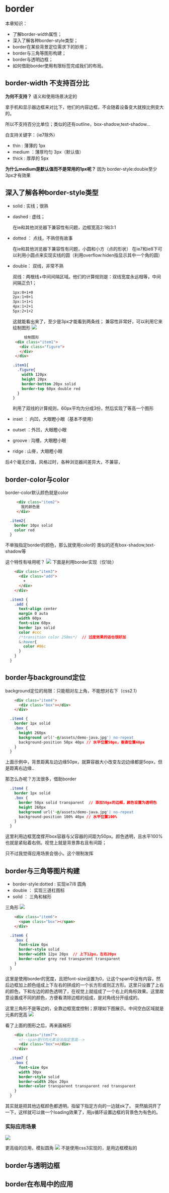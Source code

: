 # border
本章知识：
- 了解border-width属性；
- 深入了解各种border-style类型；
- border在某些背景定位需求下的妙用；
- border与三角等图形构建；
- border与透明边框；
- 如何借助border使用有限标签完成我们的布局。

## border-width 不支持百分比
**为何不支持？**
语义和使用场景决定的

拿手机和显示器边框来对比下，他们的内容边框，不会随着设备变大就按比例变大的。

所以不支持百分比单位；类似的还有outline，box-shadow,text-shadow...

白支持关键字：（ie7除外）
- thin : 薄薄的 1px
- medium ：薄厚均匀 3px（默认值）
- thick : 厚厚的 5px

**为什么medium是默认值而不是常用的1px呢？**
因为 border-style:double至少3px才有效果

## 深入了解各种border-style类型
- solid : 实线；很熟
- dashed : 虚线；
    
    在ie和其他浏览器下兼容性有问题，边框宽高2:1和3:1
- dotted ： 点线，不熟但有故事

    在ie和其他浏览器下兼容性有问题，小圆和小方（点的形状）
    在ie7和ie8下可以利用小圆点来实现实线的圆（利用overflow:hiden指显示其中一个角的圆）
- double： 双线，非常不熟
    
    双线：两根线+中间间隔区域。他们的计算规则是：双线宽度永远相等，中间间隔正负1；
    ```bash
    1px:0+1+0
    2px:1+0+1
    3px:1+1+1
    4px:1+2+1
    5px:2+1+2
    ```
    这就能看出来了，至少是3px才能看到两条线；
    兼容性非常好，可以利用它来绘制图形
    ![](/assets/image/htmlcss/border/border绘制图形1.png)
    ```html
         绘制图形
     <div class="item1">
       <div class="figure">
       </div>
     </div>
    ```
    ```css
    .item1{
      .figure{
        width 120px
        height 20px
        border-bottom 20px solid
        border-top 60px double red
      }
    }
    ```
    利用了双线的计算规则，60px平均为分成3份，然后实现了等高一个图形

- inset ： 内凹，大眼瞪小眼（基本不使用）    
- outset ：外凹，大眼瞪小眼 
- groove : 沟槽，大眼瞪小眼 
- ridge : 山脊，大眼瞪小眼

 后4个毫无价值，风格过时，各种浏览器间差异大，不兼容， 



## border-color与color
border-color默认颜色就是color
```html
     <div class="item2">
       我的颜色是
     </div>
```
```css
  .item2{
    border 10px solid
    color red
  }
```
不单独指定border的颜色，那么就使用color的
类似的还有box-shadow,text-shadow等

这个特性有啥用呢？
![](/assets/image/htmlcss/border/hover与图形变色.png)
下面是利用border实现（仅1处）
```html
    <div class="item3">
      <div class="add">
        +
      </div>
    </div>
```
```css
  .item3 {
    .add {
      text-align center
      margin 0 auto
      width 60px
      font-size 60px
      border 1px solid
      color #ccc
      /*transition color 250ms*/  // 过度效果的话也很好加
      &:hover{
        color #06c
      }
    }
  }
```


## border与background定位
background定位的局限：只能相对左上角，不能想对右下（css2.1）
```html
    <div class="item4">
      <div class="box"></div>
    </div>
```
```css
  .item4 {
    border 1px solid
    .box {
      height 260px
      background url('~@/assets/demo-java.jpg') no-repeat
      background-position 50px 40px // 水平位置50px，垂直位置40px
    }
  }
```
上面示例中，背景距离左边边缘50px，就算容器大小改变左边边缘都是5opx，但是距离右边缘..

那怎么办呢？方法很多，借助border
```css
  .item4 {
    border 1px solid
    .box {
      border 50px solid transparent  // 添加50px的边框，颜色设置为透明色
      height 260px
      background url('~@/assets/demo-java.jpg') no-repeat
      background-position 100% 40px // 水平位置100%
    }
  }
```
这里利用边框宽度撑开box容器与父容器的间距为50px。颜色透明，且水平100%也就是紧贴着右侧。视觉上就是背景靠右且有间距；

只不过我觉得应用场景会很小。这个限制发挥


## border与三角等图片构建
- border-style:dotted : 实现ie7/8 圆角
- double ： 实现三道杠图标
- solid ： 三角和梯形

三角形
![](/assets/image/htmlcss/border/border画三角形.png)
```html
    <div class="item6">
      <span class="box"></span>
    </div>
```
```css
  .item6 {
    .box {
      font-size 0px
      border-style solid
      border-width 12px 20px  // 上下12px，左右20px
      border-color grey red transparent transparent
    }
  }
```
这里是使用border的宽度，且把font-size设置为0，让这个span中没有内容，然后边框加上颜色组成上下左右的拼成的一个长方形或则正方形。这里只设置了上右的颜色，下和左边的颜色透明了，在视觉上就组成了一个右上的角标效果。这里故意设置成不同的颜色，方便看清除边框的组成，是对角线分开组成的。

这里三角形不是等边的，全靠边框宽度控制；原理如下图展示。中间空白区域就是元素的宽高
![](/assets/image/htmlcss/border/边框形成的样式.png)

看了上面的图形之后，再来画梯形
```html
    <div class="item7">
      <!--span是行内元素没法指定宽高-->
      <div class="box"></div>
    </div>
```
```css
  .item7 {
    .box {
      font-size 0px
      width 30px
      border-style solid
      border-width 20px 20px
      border-color transparent transparent red transparent
    }
  }
```
其实就是把其他边框颜色都透明，指留下指定方向的一边就ok了。
突然脑洞开了一下，这样就可以做一个loading效果了，用js循环设置边框的背景色为有色的。

### 实际应用场景
![](/assets/image/htmlcss/border/边框图形的实际应用场景.png)

更高级的应用，模拟圆角
![](/assets/image/htmlcss/border/边框模拟圆角.png)
不是使用css3实现的，是用边框模拟的

## border与透明边框
## border在布局中的应用